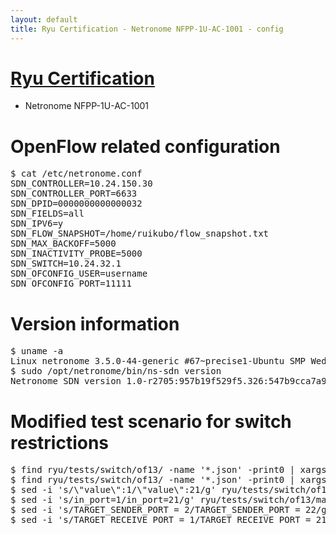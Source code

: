 ```yaml
---
layout: default
title: Ryu Certification - Netronome NFPP-1U-AC-1001 - config
---
```

# [Ryu Certification](http://osrg.github.io/ryu/certification.html)
* Netronome NFPP-1U-AC-1001

# OpenFlow related configuration
<pre>
$ cat /etc/netronome.conf
SDN_CONTROLLER=10.24.150.30
SDN_CONTROLLER_PORT=6633
SDN_DPID=0000000000000032
SDN_FIELDS=all
SDN_IPV6=y
SDN_FLOW_SNAPSHOT=/home/ruikubo/flow_snapshot.txt
SDN_MAX_BACKOFF=5000
SDN_INACTIVITY_PROBE=5000
SDN_SWITCH=10.24.32.1
SDN_OFCONFIG_USER=username
SDN_OFCONFIG_PORT=11111
</pre>

# Version information
<pre>
$ uname -a
Linux netronome 3.5.0-44-generic #67~precise1-Ubuntu SMP Wed Nov 13 16:16:57 UTC 2013 x86_64 x86_64 x86_64 GNU/Linux
$ sudo /opt/netronome/bin/ns-sdn version
Netronome SDN version 1.0-r2705:957b19f529f5.326:547b9cca7a97
</pre>

# Modified test scenario for switch restrictions
<pre>
$ find ryu/tests/switch/of13/ -name '*.json' -print0 | xargs -0 sed -i 's/\"port\":2/\"port\":22/g';
$ find ryu/tests/switch/of13/ -name '*.json' -print0 | xargs -0 sed -i 's/output:2/output:22/g';
$ sed -i 's/\"value\":1/\"value\":21/g' ryu/tests/switch/of13/match/00_IN_PORT.json;
$ sed -i 's/in_port=1/in_port=21/g' ryu/tests/switch/of13/match/00_IN_PORT.json;
$ sed -i 's/TARGET_SENDER_PORT = 2/TARGET_SENDER_PORT = 22/g' ryu/tests/switch/tester.py;
$ sed -i 's/TARGET_RECEIVE_PORT = 1/TARGET_RECEIVE_PORT = 21/g' ryu/tests/switch/tester.py;
</pre>

